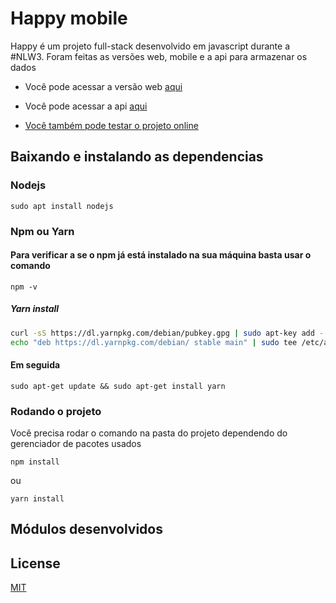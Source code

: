 # Happy mobile

Happy é um projeto full-stack desenvolvido em javascript durante a #NLW3.
Foram feitas as versões web, mobile e a api para armazenar os dados

* Você pode acessar a versão web [aqui](https://github.com/pedro-pimentel/happy-nlw3-web)
* Você pode acessar a api [aqui](https://github.com/pedro-pimentel/happy-backend)

* [Você também pode testar o projeto online](http://happy-ten.vercel.app/)

## Baixando e instalando as dependencias

### Nodejs

```
sudo apt install nodejs
```
### Npm ou Yarn
#### Para verificar a se o npm já está instalado na sua máquina basta usar o comando 
``` 
npm -v 
```

##### Yarn install

```bash
curl -sS https://dl.yarnpkg.com/debian/pubkey.gpg | sudo apt-key add -
echo "deb https://dl.yarnpkg.com/debian/ stable main" | sudo tee /etc/apt/sources.list.d/yarn.list
```
#### Em seguida

``` 
sudo apt-get update && sudo apt-get install yarn
```

### Rodando o projeto

Você precisa rodar o comando na pasta do projeto dependendo do gerenciador de pacotes usados

```
npm install
```
ou
```
yarn install
```
## Módulos desenvolvidos

## License
[MIT](https://choosealicense.com/licenses/mit/)
